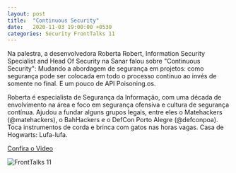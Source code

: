 ```yaml
---
layout: post
title:  "Continuous Security"
date:   2020-11-03 19:00:00 +0530
categories: Security FrontTalks 11
---
```

Na palestra, a desenvolvedora Roberta Robert, Information Security Specialist and Head Of Security na Sanar falou sobre "Continuous Security": Mudando a abordagem de segurança em projetos: como segurança pode ser colocada em todo o processo continuo ao invés de somente no final. E um pouco de API Poisoning.os.

Roberta é especialista de Segurança da Informação, com uma década de envolvimento na área e foco em segurança ofensiva e cultura de segurança contínua. Ajudou a fundar alguns grupos legais, entre eles o Matehackers (@matehackers), o BahHackers e o DefCon Porto Alegre (@defconpoa). Toca instrumentos de corda e brinca com gatos nas horas vagas. Casa de Hogwarts: Lufa-lufa.

[Confira o Video][video] 

[video]: https://youtu.be/RQQ6Rescv9c

![FrontTalks 11](/assets/images/11.jpg "FrontTalks 11")